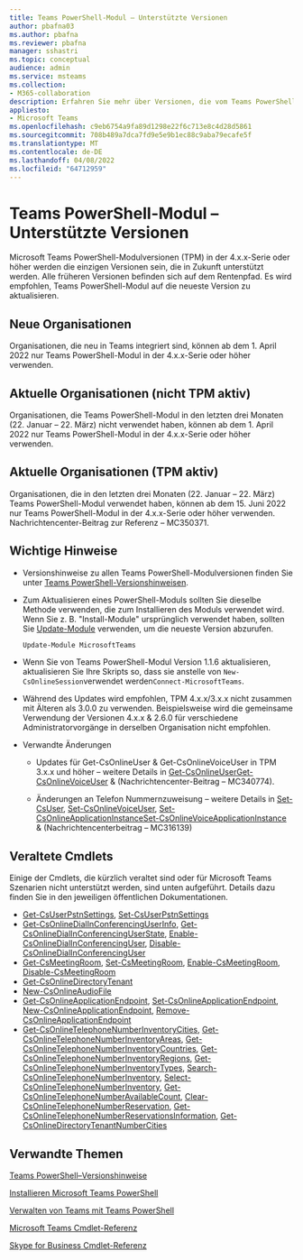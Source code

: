 ```yaml
---
title: Teams PowerShell-Modul – Unterstützte Versionen
author: pbafna03
ms.author: pbafna
ms.reviewer: pbafna
manager: sshastri
ms.topic: conceptual
audience: admin
ms.service: msteams
ms.collection:
- M365-collaboration
description: Erfahren Sie mehr über Versionen, die vom Teams PowerShell-Modul unterstützt werden, das für die Verwaltung von Microsoft Teams verwendet wird.
appliesto:
- Microsoft Teams
ms.openlocfilehash: c9eb6754a9fa89d1298e22f6c713e8c4d28d5861
ms.sourcegitcommit: 708b489a7dca7fd9e5e9b1ec88c9aba79ecafe5f
ms.translationtype: MT
ms.contentlocale: de-DE
ms.lasthandoff: 04/08/2022
ms.locfileid: "64712959"
---
```

# <a name="teams-powershell-module---supported-versions"></a>Teams PowerShell-Modul – Unterstützte Versionen

Microsoft Teams PowerShell-Modulversionen (TPM) in der 4.x.x-Serie oder höher werden die einzigen Versionen sein, die in Zukunft unterstützt werden. Alle früheren Versionen befinden sich auf dem Rentenpfad. Es wird empfohlen, Teams PowerShell-Modul auf die neueste Version zu aktualisieren.



## <a name="new-organizations"></a>Neue Organisationen

Organisationen, die neu in Teams integriert sind, können ab dem 1. April 2022 nur Teams PowerShell-Modul in der 4.x.x-Serie oder höher verwenden.



## <a name="current-organizations-non-tpm-active"></a>Aktuelle Organisationen (nicht TPM aktiv)

Organisationen, die Teams PowerShell-Modul in den letzten drei Monaten (22. Januar – 22. März) nicht verwendet haben, können ab dem 1. April 2022 nur Teams PowerShell-Modul in der 4.x.x-Serie oder höher verwenden.



## <a name="current-organizations-tpm-active"></a>Aktuelle Organisationen (TPM aktiv)

Organisationen, die in den letzten drei Monaten (22. Januar – 22. März) Teams PowerShell-Modul verwendet haben, können ab dem 15. Juni 2022 nur Teams PowerShell-Modul in der 4.x.x-Serie oder höher verwenden. Nachrichtencenter-Beitrag zur Referenz – MC350371. 



## <a name="important-notes"></a>Wichtige Hinweise

- Versionshinweise zu allen Teams PowerShell-Modulversionen finden Sie unter [Teams PowerShell-Versionshinweisen](teams-powershell-release-notes.md).

- Zum Aktualisieren eines PowerShell-Moduls sollten Sie dieselbe Methode verwenden, die zum Installieren des Moduls verwendet wird. Wenn Sie z. B. "Install-Module" ursprünglich verwendet haben, sollten Sie [Update-Module](/powershell/module/powershellget/update-module) verwenden, um die neueste Version abzurufen.  

  ```powershell
  Update-Module MicrosoftTeams
  ```

-   Wenn Sie von Teams PowerShell-Modul Version 1.1.6 aktualisieren, aktualisieren Sie Ihre Skripts so, dass sie anstelle von `New-CsOnlineSession`verwendet werden`Connect-MicrosoftTeams`.

-   Während des Updates wird empfohlen, TPM 4.x.x/3.x.x nicht zusammen mit Älteren als 3.0.0 zu verwenden. Beispielsweise wird die gemeinsame Verwendung der Versionen 4.x.x & 2.6.0 für verschiedene Administratorvorgänge in derselben Organisation nicht empfohlen. 

- Verwandte Änderungen
  * Updates für Get-CsOnlineUser & Get-CsOnlineVoiceUser in TPM 3.x.x und höher – weitere Details in [Get-CsOnlineUserGet-CsOnlineVoiceUser](/powershell/module/skype/get-csonlineuser) &  (Nachrichtencenter-Beitrag – MC340774).[](/powershell/module/skype/get-csonlinevoiceuser)

  * Änderungen an Telefon Nummernzuweisung – weitere Details in [Set-CsUser](/powershell/module/skype/set-csuser), [Set-CsOnlineVoiceUser](/powershell/module/skype/set-csonlinevoiceuser), [Set-CsOnlineApplicationInstanceSet-CsOnlineVoiceApplicationInstance](/powershell/module/skype/set-csonlineapplicationinstance) &  (Nachrichtencenterbeitrag – MC316139)[](/powershell/module/skype/set-csonlinevoiceapplicationinstance)



## <a name="deprecated-cmdlets"></a>Veraltete Cmdlets

Einige der Cmdlets, die kürzlich veraltet sind oder für Microsoft Teams Szenarien nicht unterstützt werden, sind unten aufgeführt. Details dazu finden Sie in den jeweiligen öffentlichen Dokumentationen. 

- [Get-CsUserPstnSettings](/powershell/module/skype/get-csuserpstnsettings), [Set-CsUserPstnSettings](/powershell/module/skype/set-csuserpstnsettings)
- [Get-CsOnlineDialInConferencingUserInfo](/powershell/module/skype/get-csonlinedialinconferencinguserinfo), [Get-CsOnlineDialInConferencingUserState](/powershell/module/skype/get-csonlinedialinconferencinguserstate), [Enable-CsOnlineDialInConferencingUser](/powershell/module/skype/enable-csonlinedialinconferencinguser), [Disable-CsOnlineDialInConferencingUser](/powershell/module/skype/disable-csonlinedialinconferencinguser)
- [Get-CsMeetingRoom](/powershell/module/skype/get-csmeetingroom), [Set-CsMeetingRoom](/powershell/module/skype/set-csmeetingroom), [Enable-CsMeetingRoom](/powershell/module/skype/enable-csmeetingroom), [Disable-CsMeetingRoom](/powershell/module/skype/disable-csmeetingroom)
- [Get-CsOnlineDirectoryTenant](/powershell/module/skype/get-csonlinedirectorytenant)
- [New-CsOnlineAudioFile](/powershell/module/skype/new-csonlineaudiofile)
- [Get-CsOnlineApplicationEndpoint](/powershell/module/skype/get-csonlineapplicationendpoint), [Set-CsOnlineApplicationEndpoint](/powershell/module/skype/set-csonlineapplicationendpoint), [New-CsOnlineApplicationEndpoint](/powershell/module/skype/new-csonlineapplicationendpoint), [Remove-CsOnlineApplicationEndpoint](/powershell/module/skype/remove-csonlineapplicationendpoint)
- [Get-CsOnlineTelephoneNumberInventoryCities](/powershell/module/skype/get-csonlinetelephonenumberinventorycities), [Get-CsOnlineTelephoneNumberInventoryAreas](/powershell/module/skype/get-csonlinetelephonenumberinventoryareas), [Get-CsOnlineTelephoneNumberInventoryCountries](/powershell/module/skype/get-csonlinetelephonenumberinventorycountries), [Get-CsOnlineTelephoneNumberInventoryRegions](/powershell/module/skype/get-csonlinetelephonenumberinventoryregions), [Get-CsOnlineTelephoneNumberInventoryTypes](/powershell/module/skype/get-csonlinetelephonenumberinventorytypes), [Search-CsOnlineTelephoneNumberInventory](/powershell/module/skype/search-csonlinetelephonenumberinventory), [Select-CsOnlineTelephoneNumberInventory](/powershell/module/skype/select-csonlinetelephonenumberinventory), [Get-CsOnlineTelephoneNumberAvailableCount](/powershell/module/skype/get-csonlinetelephonenumberavailablecount), [ Clear-CsOnlineTelephoneNumberReservation](/powershell/module/skype/clear-csonlinetelephonenumberreservation), [Get-CsOnlineTelephoneNumberReservationsInformation](/powershell/module/skype/get-csonlinetelephonenumberreservationsinformation), [Get-CsOnlineDirectoryTenantNumberCities](/powershell/module/skype/get-csonlinedirectorytenantnumbercities)  



## <a name="related-topics"></a>Verwandte Themen

[Teams PowerShell–Versionshinweise](teams-powershell-release-notes.md)

[Installieren Microsoft Teams PowerShell](teams-powershell-install.md)

[Verwalten von Teams mit Teams PowerShell](teams-powershell-managing-teams.md)

[Microsoft Teams Cmdlet-Referenz](/powershell/module/teams) 

[Skype for Business Cmdlet-Referenz](/powershell/module/skype) 
